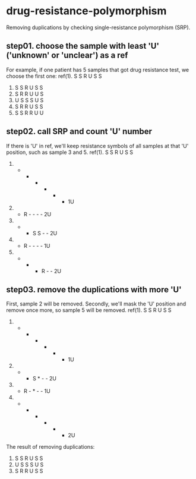 # drug-resistance-polymorphism
Removing duplications by checking single-resistance polymorphism (SRP).


## step01. choose the sample with least 'U' ('unknown' or 'unclear') as a ref
For example, if one patient has 5 samples that got drug resistance test, we choose the first one:
ref(1). S S R U S S
1. S S R U S S
2. S R R U U S
3. U S S S U S
4. S R R U S S
5. S S R R U U 

## step02. call SRP and count 'U' number
If there is 'U' in ref, we'll keep resistance symbols of all samples at that 'U' position, such as sample 3 and 5.
ref(1). S S R U S S
1. - - - - - -  1U
2. - R - - - -  2U
3. - - S S - -  2U
4. - R - - - -  1U
5. - - - R - -  2U

## step03. remove the duplications with more 'U'
First, sample 2 will be removed. Secondly, we'll mask the 'U' position and remove once more, so sample 5 will be removed.
ref(1). S S R U S S
1. - - - * - -  1U
3. - - S * - -  2U
4. - R - * - -  1U
5. - - - * - -  2U

The result of removing duplications:
1. S S R U S S
3. U S S S U S
4. S R R U S S
